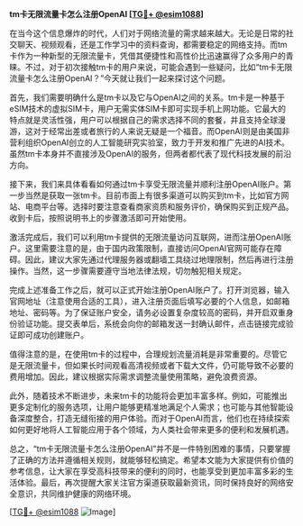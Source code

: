**tm卡无限流量卡怎么注册OpenAI [[TG💪+ @esim1088](https://t.me/s/esim1088)]**

在当今这个信息爆炸的时代，人们对于网络流量的需求越来越大。无论是日常的社交聊天、视频观看，还是工作学习中的资料查询，都需要稳定的网络支持。而tm卡作为一种新型的无限流量卡，凭借其便捷性和高性价比迅速赢得了众多用户的青睐。不过，对于初次接触tm卡的用户来说，可能会遇到一些疑问，比如“tm卡无限流量卡怎么注册OpenAI？”今天就让我们一起来探讨这个问题。

首先，我们需要明确什么是tm卡以及它与OpenAI之间的关系。tm卡是一种基于eSIM技术的虚拟SIM卡，用户无需实体SIM卡即可实现手机上网功能。它最大的特点就是灵活性强，用户可以根据自己的需求选择不同的套餐，并且支持全球漫游，这对于经常出差或者旅行的人来说无疑是一个福音。而OpenAI则是由美国非营利组织OpenAI创立的人工智能研究实验室，致力于开发和推广先进的AI技术。虽然tm卡本身并不直接涉及OpenAI的服务，但两者都代表了现代科技发展的前沿方向。

接下来，我们来具体看看如何通过tm卡享受无限流量并顺利注册OpenAI账户。第一步当然是获取一张tm卡。目前市面上有很多渠道可以购买到tm卡，比如官方网站、电商平台等。选择时要注意查看商家资质和服务评价，确保购买到正规产品。收到卡后，按照说明书上的步骤激活即可开始使用。

激活完成后，我们可以利用tm卡提供的无限流量访问互联网，进而注册OpenAI账户。这里需要注意的是，由于国内政策限制，直接访问OpenAI官网可能存在障碍。因此，建议大家先通过代理服务器或翻墙工具绕过地理限制，然后再进行注册操作。当然，这一步骤需要遵守当地法律法规，切勿触犯相关规定。

完成上述准备工作之后，就可以正式开始注册OpenAI账户了。打开浏览器，输入官网地址（注意使用合适的工具），进入注册页面后填写必要的个人信息，如邮箱地址、密码等。为了保证账户安全，请务必设置复杂度较高的密码，并开启双重身份验证功能。提交表单后，系统会向你的邮箱发送一封确认邮件，点击链接完成验证即可成功创建账户。

值得注意的是，在使用tm卡的过程中，合理规划流量消耗是非常重要的。尽管它是无限流量卡，但如果长时间观看高清视频或者下载大文件，仍可能导致不必要的费用增加。因此，建议根据实际需求调整流量使用策略，避免浪费资源。

此外，随着技术不断进步，未来tm卡的功能将会更加丰富多样。例如，可能推出更多定制化的服务选项，让用户能够更精准地满足个人需求；也可能与其他智能设备深度整合，打造无缝衔接的用户体验。而对于OpenAI而言，他们也在持续探索如何更好地将人工智能应用于各个领域，为人类社会带来更多的便利和发展机遇。

总之，“tm卡无限流量卡怎么注册OpenAI”并不是一件特别困难的事情，只要掌握了正确的方法并遵循相关规则，就能够轻松搞定。希望本文能为大家提供有价值的参考信息，让大家在享受高科技带来的便利的同时，也能享受到更加丰富多彩的生活体验。最后，再次提醒大家关注官方渠道获取最新资讯，同时保持良好的网络安全意识，共同维护健康的网络环境。

[[TG💪+ @esim1088](https://t.me/s/esim1088) ![Image](https://i.postimg.cc/4NQfJmqS/Snipaste-2025-05-13-00-14-12.png)]
